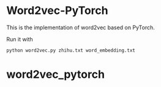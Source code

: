 Word2vec-PyTorch
====

> 

This is the implementation of word2vec based on PyTorch.

Run it with

    python word2vec.py zhihu.txt word_embedding.txt



# word2vec_pytorch
